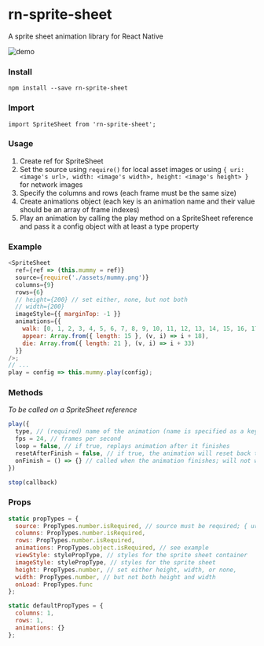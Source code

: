 # rn-sprite-sheet

A sprite sheet animation library for React Native

![demo](https://media.giphy.com/media/xjyRCqzjQhyoartPCq/giphy.gif)

### Install

`npm install --save rn-sprite-sheet`

### Import

`import SpriteSheet from 'rn-sprite-sheet';`

### Usage

1.  Create ref for SpriteSheet
2.  Set the source using `require()` for local asset images or using `{ uri: <image's url>, width: <image's width>, height: <image's height> }` for network images
3.  Specify the columns and rows (each frame must be the same size)
4.  Create animations object (each key is an animation name and their value should be an array of frame indexes)
5.  Play an animation by calling the play method on a SpriteSheet reference and pass it a config object with at least a type property

### Example

```javascript
<SpriteSheet
  ref={ref => (this.mummy = ref)}
  source={require('./assets/mummy.png')}
  columns={9}
  rows={6}
  // height={200} // set either, none, but not both
  // width={200}
  imageStyle={{ marginTop: -1 }}
  animations={{
    walk: [0, 1, 2, 3, 4, 5, 6, 7, 8, 9, 10, 11, 12, 13, 14, 15, 16, 17],
    appear: Array.from({ length: 15 }, (v, i) => i + 18),
    die: Array.from({ length: 21 }, (v, i) => i + 33)
  }}
/>;
// ...
play = config => this.mummy.play(config);
```

### Methods

_To be called on a SpriteSheet reference_

```javascript
play({
  type, // (required) name of the animation (name is specified as a key in the animation prop)
  fps = 24, // frames per second
  loop = false, // if true, replays animation after it finishes
  resetAfterFinish = false, // if true, the animation will reset back to the first frame when finished; else will remain on the last frame when finished
  onFinish = () => {} // called when the animation finishes; will not work when loop === true
})

stop(callback)
```

### Props

```javascript
static propTypes = {
  source: PropTypes.number.isRequired, // source must be required; { uri } will not work
  columns: PropTypes.number.isRequired,
  rows: PropTypes.number.isRequired,
  animations: PropTypes.object.isRequired, // see example
  viewStyle: stylePropType, // styles for the sprite sheet container
  imageStyle: stylePropType, // styles for the sprite sheet
  height: PropTypes.number, // set either height, width, or none,
  width: PropTypes.number, // but not both height and width
  onLoad: PropTypes.func
};

static defaultPropTypes = {
  columns: 1,
  rows: 1,
  animations: {}
};
```
